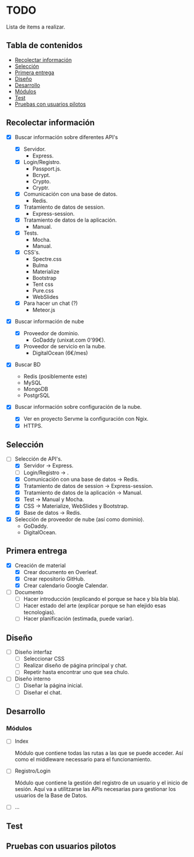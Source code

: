 # TODO
Lista de items a realizar.

## Tabla de contenidos
- [Recolectar información](https://github.com/MelodySeptor/Unixat/blob/master/TODO.md#recolectar-información)
- [Selección](https://github.com/MelodySeptor/Unixat/blob/master/TODO.md#selección)
- [Primera entrega](https://github.com/MelodySeptor/Unixat/blob/master/TODO.md#primera-entrega)
- [Diseño](https://github.com/MelodySeptor/Unixat/blob/master/TODO.md#diseño)
- [Desarrollo](https://github.com/MelodySeptor/Unixat/blob/master/TODO.md#desarrollo)
- [Módulos](https://github.com/MelodySeptor/Unixat/blob/master/TODO.md#módulos)
- [Test](https://github.com/MelodySeptor/Unixat/blob/master/TODO.md#test)
- [Pruebas con usuarios pilotos](https://github.com/MelodySeptor/Unixat/blob/master/TODO.md#pruebas-con-usuarios-pilotos)

## Recolectar información
  - [x] Buscar información sobre diferentes API's
    - [x] Servidor.
      - Express.
    - [x] Login/Registro.
      - Passport.js.
      - Bcrypt.
      - Crypto.
      - Cryptr.
    - [x] Comunicación con una base de datos.
      - Redis.
    - [x] Tratamiento de datos de session.
      - Express-session.
    - [x] Tratamiento de datos de la aplicación.
      - Manual.
    - [x] Tests.
      - Mocha.
      - Manual.
    - [x] CSS's.
      - Spectre.css
      - Bulma
      - Materialize
      - Bootstrap
      - Tent css
      - Pure.css
      - WebSlides
    - [x] Para hacer un chat (?)
      - Meteor.js
  
  - [x] Buscar información de nube
    - [x] Proveedor de dominio.
      - GoDaddy (unixat.com 0'99€).
    - [x] Proveedor de servicio en la nube.
      - DigitalOcean (6€/mes)
      
  - [x] Buscar BD
    - Redis (posiblemente este)
    - MySQL
    - MongoDB
    - PostgrSQL
    
  - [x] Buscar información sobre configuración de la nube.
    - [x] Ver en proyecto Servme la configuración con Ngix.
    - [x] HTTPS.
    
## Selección
  - [ ] Selección de API's.
    - [x] Servidor -> Express.
    - [ ] Login/Registro -> .
    - [x] Comunicación con una base de datos -> Redis.
    - [x] Tratamiento de datos de session -> Express-session.
    - [x] Tratamiento de datos de la aplicación -> Manual.
    - [x] Test -> Manual y Mocha.
    - [x] CSS -> Materialize, WebSlides y Bootstrap.
    - [x] Base de datos -> Redis.
  - [x] Selección de proveedor de nube (así como dominio).
    - GoDaddy.
    - DigitalOcean.

## Primera entrega
  - [x] Creación de material
    - [x] Crear documento en Overleaf.
    - [x] Crear repositorio GitHub.
    - [x] Crear calendario Google Calendar. 
    
  - [ ] Documento
    - [ ] Hacer introducción (explicando el porque se hace y bla bla bla).
    - [ ] Hacer estado del arte (explicar porque se han elejido esas tecnologias).
    - [ ] Hacer planificación (estimada, puede variar).

## Diseño
  - [ ] Diseño interfaz
    - [ ] Seleccionar CSS
    - [ ] Realizar diseño de página principal y chat.
    - [ ] Repetir hasta encontrar uno que sea chulo.
  
  - [ ] Diseño interno
    - [ ] Diseñar la página inicial.
    - [ ] Diseñar el chat.

## Desarrollo

### Módulos
  - [ ] Index
  
    Módulo que contiene todas las rutas a las que se puede acceder. Así como el middleware necessario para el funcionamiento.
  - [ ] Registro/Login
  
    Módulo que contiene la gestión del registro de un usuario y el inicio de sesión. Aquí va a utilitzarse las APIs necesarias para gestionar los usuarios de la Base de Datos.
  - [ ] ...

## Test

## Pruebas con usuarios pilotos

